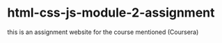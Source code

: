 # html-css-js-module-2-assignment
this is an assignment website for the course mentioned (Coursera)
